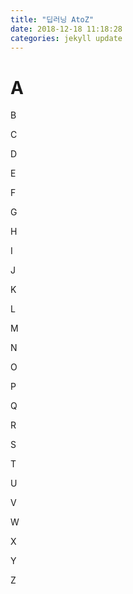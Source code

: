 ```yaml
---
title: "딥러닝 AtoZ"
date: 2018-12-18 11:18:28
categories: jekyll update
---
```


# A

B

C

D

E

F

G

H

I

J

K

L

M

N

O

P

Q

R

S

T

U

V

W

X

Y

Z

